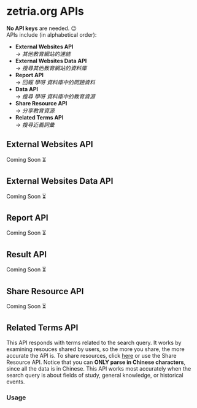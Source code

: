 # zetria.org APIs  

**No API keys** are needed. 😉  
APIs include (in alphabetical order):  
  
- **External Websites API**  
 -> *其他教育網站的連結*
- **External Websites Data API**  
 -> *搜尋其他教育網站的資料庫*
- **Report API**  
 -> *回報 學呀 資料庫中的問題資料*
- **Data API**  
 -> *搜尋 學呀 資料庫中的教育資源*
- **Share Resource API**  
 -> *分享教育資源*
- **Related Terms API**  
 -> *搜尋近義詞彙*
    
## External Websites API
Coming Soon ⏳  

## External Websites Data API
Coming Soon ⏳  
  
## Report API
Coming Soon ⏳  
  
## Result API
Coming Soon ⏳  
  
## Share Resource API
Coming Soon ⏳  
  
## Related Terms API
This API responds with terms related to the search query. It works by examining resouces shared by users, so the more you share, the more accurate the API is. To share resources, click [here](https://zetria.org/share) or use the Share Resource API. Notice that you can **ONLY parse in Chinese characters**, since all the data is in Chinese. This API works most accurately when the search query is about fields of study, general knowledge, or historical events.  
### Usage
  
